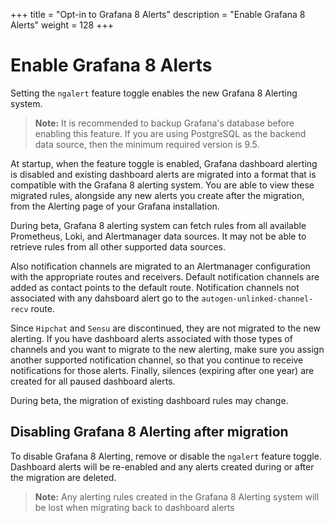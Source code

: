 +++
title = "Opt-in to Grafana 8 Alerts"
description = "Enable Grafana 8 Alerts"
weight = 128
+++

# Enable Grafana 8 Alerts

Setting the `ngalert` feature toggle enables the new Grafana 8 Alerting system.

>**Note:** It is recommended to backup Grafana's database before enabling this feature. If you are using PostgreSQL as the backend data source, then the minimum required version is 9.5.

At startup, when the feature toggle is enabled, Grafana dashboard alerting is disabled and existing dashboard alerts are migrated into a format that is compatible with the Grafana 8 alerting system. You are able to view these migrated rules, alongside any new alerts you create after the migration, from the Alerting page of your Grafana installation. 

During beta, Grafana 8 alerting system can fetch rules from all available Prometheus, Loki, and Alertmanager data sources. It may not be able to retrieve rules from all other supported data sources. 

Also notification channels are migrated to an Alertmanager configuration with the appropriate routes and receivers. Default notification channels are added as contact points to the default route. Notification channels not associated with any dahsboard alert go to the `autogen-unlinked-channel-recv` route.

Since `Hipchat` and `Sensu` are discontinued, they are not migrated to the new alerting. If you have dashboard alerts associated with those types of channels and you want to migrate to the new alerting, make sure you assign another supported notification channel, so that you continue to receive notifications for those alerts.
Finally, silences (expiring after one year) are created for all paused dashboard alerts.

During beta, the migration of existing dashboard rules may change.  

## Disabling Grafana 8 Alerting after migration
To disable Grafana 8 Alerting, remove or disable the `ngalert` feature toggle. Dashboard alerts will be re-enabled and any alerts created during or after the migration are deleted.

>**Note:** Any alerting rules created in the Grafana 8 Alerting system will be lost when migrating back to dashboard alerts
